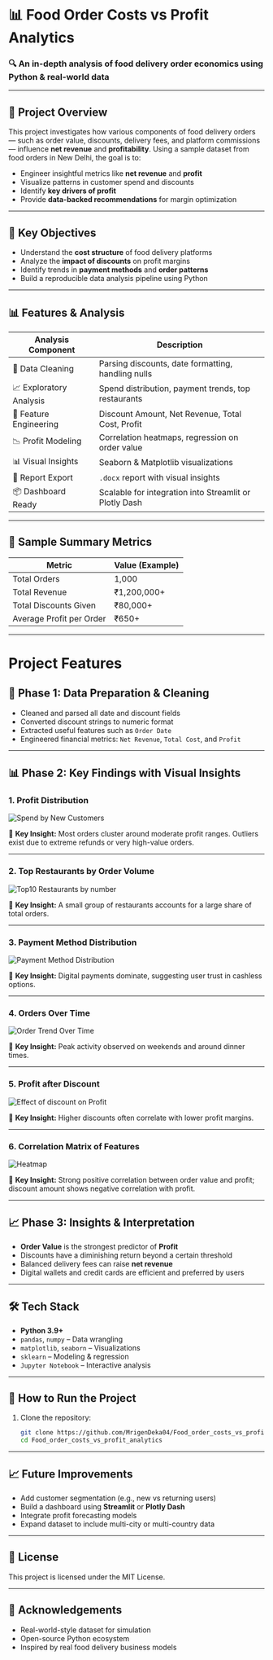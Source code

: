 # 📊 Food Order Costs vs Profit Analytics

### 🔍 An in-depth analysis of food delivery order economics using Python & real-world data

---

## 📁 Project Overview

This project investigates how various components of food delivery orders — such as order value, discounts, delivery fees, and platform commissions — influence **net revenue** and **profitability**. Using a sample dataset from food orders in New Delhi, the goal is to:

- Engineer insightful metrics like **net revenue** and **profit**
- Visualize patterns in customer spend and discounts
- Identify **key drivers of profit**
- Provide **data-backed recommendations** for margin optimization

---

## 🧠 Key Objectives

- Understand the **cost structure** of food delivery platforms
- Analyze the **impact of discounts** on profit margins
- Identify trends in **payment methods** and **order patterns**
- Build a reproducible data analysis pipeline using Python

---

## 📊 Features & Analysis

| Analysis Component        | Description |
|---------------------------|-------------|
| 🔄 Data Cleaning          | Parsing discounts, date formatting, handling nulls |
| 📈 Exploratory Analysis   | Spend distribution, payment trends, top restaurants |
| 🧮 Feature Engineering    | Discount Amount, Net Revenue, Total Cost, Profit |
| 📉 Profit Modeling        | Correlation heatmaps, regression on order value |
| 📊 Visual Insights        | Seaborn & Matplotlib visualizations |
| 📑 Report Export          | `.docx` report with visual insights |
| 📦 Dashboard Ready        | Scalable for integration into Streamlit or Plotly Dash |

---

## 🧾 Sample Summary Metrics

| Metric                     | Value (Example) |
|----------------------------|-----------------|
| Total Orders               | 1,000           |
| Total Revenue              | ₹1,200,000+     |
| Total Discounts Given      | ₹80,000+        |
| Average Profit per Order   | ₹650+           |

---

# Project Features

## 🔧 Phase 1: Data Preparation & Cleaning

- Cleaned and parsed all date and discount fields  
- Converted discount strings to numeric format  
- Extracted useful features such as `Order Date`  
- Engineered financial metrics: `Net Revenue`, `Total Cost`, and `Profit`  

---

## 📊 Phase 2: Key Findings with Visual Insights

### 1. Profit Distribution  
![Spend by New Customers](https://github.com/user-attachments/assets/bede1c67-4929-4a45-8053-3d71c93d7e94) 

📌 **Key Insight:** Most orders cluster around moderate profit ranges. Outliers exist due to extreme refunds or very high-value orders.  

---

### 2. Top Restaurants by Order Volume  
![Top10 Restaurants by number](https://github.com/user-attachments/assets/1aaaea41-1f07-4087-beec-8f4483465094)

📌 **Key Insight:** A small group of restaurants accounts for a large share of total orders.  

---

### 3. Payment Method Distribution  
![Payment Method Distribution](https://github.com/user-attachments/assets/ea925d81-979f-4b16-8984-8cbc9ceee5b6)

📌 **Key Insight:** Digital payments dominate, suggesting user trust in cashless options.  

---

### 4. Orders Over Time  
![Order Trend Over Time](https://github.com/user-attachments/assets/f80978d7-b81c-475f-85bf-4dca832cc61d)

📌 **Key Insight:** Peak activity observed on weekends and around dinner times.  

---

### 5.  Profit after Discount 
![Effect of discount on Profit](https://github.com/user-attachments/assets/9886305d-a616-4b97-abfe-a9a3fe6fb01d) 

📌 **Key Insight:** Higher discounts often correlate with lower profit margins.  

---

### 6. Correlation Matrix of Features  
![Heatmap](https://github.com/user-attachments/assets/b02d4a55-7fc4-424c-a096-175ce5c466a4) 

📌 **Key Insight:** Strong positive correlation between order value and profit; discount amount shows negative correlation with profit.  

---

## 📈 Phase 3: Insights & Interpretation

- **Order Value** is the strongest predictor of **Profit**  
- Discounts have a diminishing return beyond a certain threshold  
- Balanced delivery fees can raise **net revenue**  
- Digital wallets and credit cards are efficient and preferred by users  


---

## 🛠 Tech Stack

- **Python 3.9+**
- `pandas`, `numpy` – Data wrangling  
- `matplotlib`, `seaborn` – Visualizations  
- `sklearn` – Modeling & regression    
- `Jupyter Notebook` – Interactive analysis

---

## 🚀 How to Run the Project

1. Clone the repository:
   ```bash
   git clone https://github.com/MrigenDeka04/Food_order_costs_vs_profit_analytics.git
   cd Food_order_costs_vs_profit_analytics
   ```

---

## 📈 Future Improvements

- Add customer segmentation (e.g., new vs returning users)
- Build a dashboard using **Streamlit** or **Plotly Dash**
- Integrate profit forecasting models
- Expand dataset to include multi-city or multi-country data

---

## 📜 License

This project is licensed under the MIT License.

---

## 🙌 Acknowledgements

- Real-world-style dataset for simulation
- Open-source Python ecosystem
- Inspired by real food delivery business models


                                                                        
